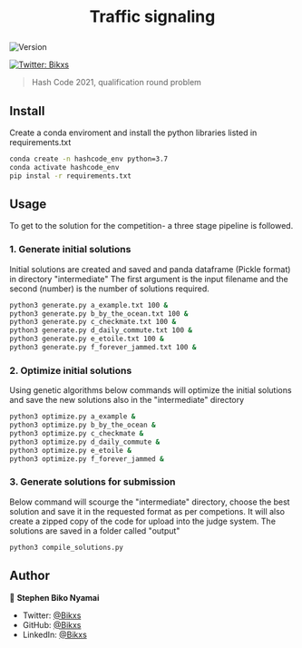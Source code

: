 <h1 align="center">

Traffic signaling

</h1>
<p>
<img alt="Version" src="https://img.shields.io/badge/version-0.0.1-blue.svg?cacheSeconds=2592000" />

<a href="https://twitter.com/Bikxs" target="_blank"><img alt="Twitter: Bikxs" src="https://img.shields.io/twitter/follow/Bikxs.svg?style=social" /></a>
</p>

> Hash Code 2021, qualification round problem


## Install
Create a conda enviroment and install the python libraries listed in requirements.txt
```sh
conda create -n hashcode_env python=3.7
conda activate hashcode_env
pip instal -r requirements.txt

```

## Usage
To get to the solution for the competition- a three stage pipeline is followed.
### 1. Generate initial solutions
Initial solutions are created and saved and panda dataframe (Pickle format) in directory "intermediate"
The first argument is the input filename and the second (number) is the number of solutions required.
```sh
python3 generate.py a_example.txt 100 &
python3 generate.py b_by_the_ocean.txt 100 &
python3 generate.py c_checkmate.txt 100 &
python3 generate.py d_daily_commute.txt 100 &
python3 generate.py e_etoile.txt 100 &
python3 generate.py f_forever_jammed.txt 100 &

```

### 2. Optimize initial solutions
Using genetic algorithms below commands will optimize the initial solutions and save the new solutions also in the "intermediate" directory
```sh
python3 optimize.py a_example &
python3 optimize.py b_by_the_ocean &
python3 optimize.py c_checkmate &
python3 optimize.py d_daily_commute &
python3 optimize.py e_etoile &
python3 optimize.py f_forever_jammed &


```
### 3. Generate solutions for submission
Below command will scourge the "intermediate" directory, choose the best solution and save it in the requested format as per competions.
It will also create a zipped copy of the code for upload into the judge system. The solutions are saved in a folder called "output"
```sh
python3 compile_solutions.py
```

## Author
👤 **Stephen Biko Nyamai**

* Twitter: [@Bikxs](https://twitter.com/Bikxs)
* GitHub: [@Bikxs](https://github.com/Bikxs)
* LinkedIn: [@Bikxs](https://linkedin.com/in/Bikxs)

